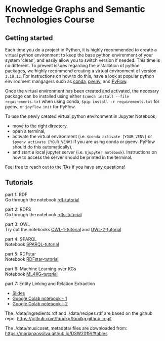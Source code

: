 # Knowledge Graphs and Semantic Technologies Course

## Getting started
Each time you do a project in Python, it is highly recommended to create a virtual python environment to keep the base python environment of your system 'clean', and easily allow you to switch version if needed. This time is no different. To prevent issues regarding the installation of python packages, we highly recommend creating a virtual environment of version `3.10.13`. For instructions on how to do this, have a look at popular python environment mangagers such as [conda](https://uoa-eresearch.github.io/eresearch-cookbook/recipe/2014/11/20/conda/), [pyenv](https://github.com/pyenv/pyenv-virtualenv), and [PyFlow](https://github.com/David-OConnor/pyflow#installation). 

Once the virtual environment has been created and activated, the necesary package can be installed using either `$conda install --file requirements.txt` when using conda, `$pip install -r requirements.txt` for pyenv, or `$pyflow init` for PyFlow. 

To use the newly created virtual python environment in Jupyter Notebook;
- move to the right directory,
- open a terminal,
- activate the virtual environment (i.e. `$conda activate [YOUR_VENV]` or `$pyenv activate [YOUR_VENV]` if you are using conda or pyenv. PyFlow should do this automatically),
- and start a local jupyter server (i.e. `$jupyter notebook`). Instructions on how to access the server should be printed in the terminal.

Feel free to reach out to the TAs if you have any questions!

## Tutorials
part 1: RDF  
Go through the notebook [rdf-tutorial](rdf-tutorial.ipynb)

part 2: RDFS  
Go through the notebook [rdfs-tutorial](rdfs-tutorial.ipynb)

part 3: OWL  
Try out the notebooks [OWL-1-tutorial](OWL-1-tutorial.ipynb) and [OWL-2-tutorial](OWL-2-tutorial.ipynb)

part 4: SPARQL  
Notebook [SPARQL-tutorial](SPARQL-tutorial.ipynb)

part 5: RDFstar  
Notebook [RDFstar-tutorial](ML4KG-tutorial.md)

part 6: Machine Learning over KGs  
Notebook [ML4KG-tutorial](ML4KG-tutorial.ipynb)

part 7: Entity Linking and Relation Extraction  
- [Slides](https://docs.google.com/presentation/d/1wtjZ40dJqWiKyxgsJgApVtcjN_1567MF6RNXHL4eg-s/edit?usp=sharing)
- [Google Colab notebook - 1 ](https://colab.research.google.com/drive/1-JDcOIHeWDd0Wj21RjtcUgEyOayUjiNf?usp=sharing)
- [Google Colab notebook - 2 ](https://colab.research.google.com/drive/1VXj67yQA0xr2_FGfLdcgRsq3f99iTUHb?usp=sharing)


The ./data/ingredients.rdf and ./data/recipes.rdf are based on the github repo: https://github.com/foodkg/foodkg.github.io.git

The ./data/musicoset_metadata/ files are downloaded from: https://marianaossilva.github.io/DSW2019/#tables


